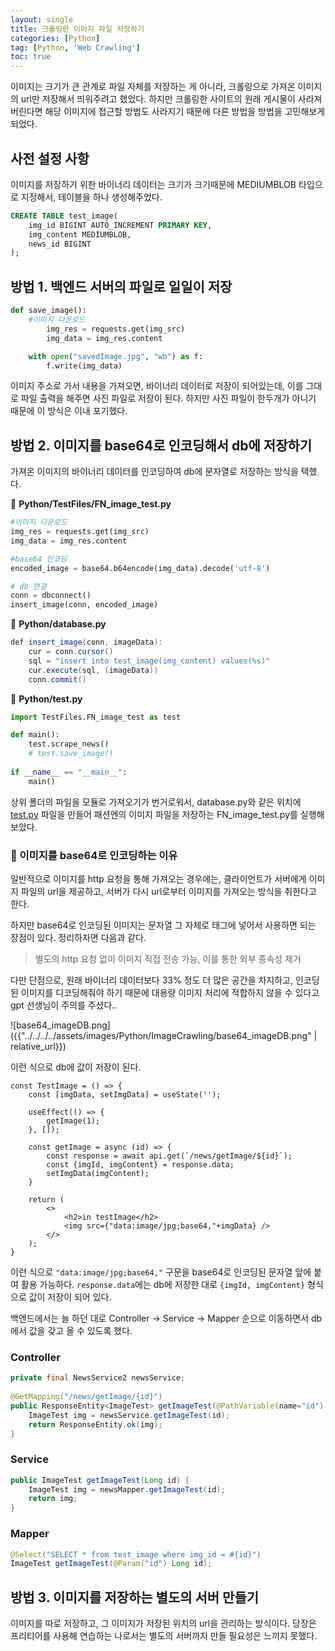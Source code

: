 ```yaml
---
layout: single
title: 크롤링한 이미지 파일 저장하기
categories: [Python]
tag: [Python, 'Web Crawling']
toc: true
---
```



이미지는 크기가 큰 관계로 파일 자체를 저장하는 게 아니라, 크롤링으로 가져온 이미지의 url만 저장해서 띄워주려고 했었다. 하지만 크롤링한 사이트의 원래 게시물이 사라져버린다면 해당 이미지에 접근할 방법도 사라지기 때문에 다른 방법을 방법을 고민해보게 되었다.

## 사전 설정 사항

이미지를 저장하기 위한 바이너리 데이터는 크기가 크기때문에 MEDIUMBLOB 타입으로 지정해서, 테이블을 하나 생성해주었다.

```sql
CREATE TABLE test_image(
	img_id BIGINT AUTO_INCREMENT PRIMARY KEY,
	img_content MEDIUMBLOB,
	news_id BIGINT
);
```

## 방법 1. 백엔드 서버의 파일로 일일이 저장

```python
def save_image():
    #이미지 다운로드
		img_res = requests.get(img_src)
		img_data = img_res.content

    with open("savedImage.jpg", "wb") as f:
        f.write(img_data)
```

이미지 주소로 가서 내용을 가져오면, 바이너리 데이터로 저장이 되어있는데, 이를 그대로 파일 출력을 해주면 사진 파일로 저장이 된다. 하지만 사진 파일이 한두개가 아니기 때문에 이 방식은 이내 포기했다.

## 방법 2. 이미지를 base64로 인코딩해서 db에 저장하기

가져온 이미지의 바이너리 데이터를 인코딩하여 db에 문자열로 저장하는 방식을 택했다.

📄 **Python/TestFiles/FN_image_test.py**

```python
#이미지 다운로드
img_res = requests.get(img_src)
img_data = img_res.content

#base64 인코딩
encoded_image = base64.b64encode(img_data).decode('utf-8')

# db 연결
conn = dbconnect()
insert_image(conn, encoded_image)
```

📄 **Python/database.py**

```java
def insert_image(conn, imageData):
	cur = conn.cursor()
	sql = "insert into test_image(img_content) values(%s)"
	cur.execute(sql, (imageData))
	conn.commit()
```

📄 **Python/test.py**

```python
import TestFiles.FN_image_test as test

def main():
    test.scrape_news()
    # test.save_image()
    
if __name__ == "__main__":
    main()
```

상위 폴더의 파일을 모듈로 가져오기가 번거로워서, database.py와 같은 위치에 [test.py](http://test.py) 파일을 만들어 패션엔의 이미지 파일을 저장하는 FN_image_test.py를 실행해보았다.

### 📘 이미지를 base64로 인코딩하는 이유

 일반적으로 이미지를 http 요청을 통해 가져오는 경우에는, 클라이언트가 서버에게 이미지 파일의 url을 제공하고, 서버가 다시 url로부터 이미지를 가져오는 방식을 취한다고 한다. 

하지만 base64로 인코딩된 이미지는 문자열 그 자체로 태그에 넣어서 사용하면 되는 장점이 있다. 정리하자면 다음과 같다.

> 별도의 http 요청 없이 이미지 직접 전송 가능, 이를 통한 외부 종속성 제거
> 

다만 단점으로, 원래 바이너리 데이터보다 33% 정도 더 많은 공간을 차지하고, 인코딩된 이미지를 디코딩해줘야 하기 때문에 대용량 이미지 처리에 적합하지 않을 수 있다고 gpt 선생님이 주의를 주셨다..

![base64_imageDB.png]({{"../../../../assets/images/Python/ImageCrawling/base64_imageDB.png" | relative_url}})

이런 식으로 db에 값이 저장이 된다.

```
const TestImage = () => {
    const [imgData, setImgData] = useState('');

    useEffect(() => {
        getImage(1);
    }, []);

    const getImage = async (id) => {
        const response = await api.get(`/news/getImage/${id}`);
        const {imgId, imgContent} = response.data;
        setImgData(imgContent);
    }

    return (
        <>
            <h2>in testImage</h2>
            <img src={"data:image/jpg;base64,"+imgData} />
        </>
    );
}
```

이런 식으로 `"data:image/jpg;base64,"` 구문을 base64로 인코딩된 문자열 앞에 붙여 활용 가능하다. `response.data`에는 db에 저장한 대로 `{imgId, imgContent}` 형식으로 값이 저장이 되어 있다.

백엔드에서는 늘 하던 대로 Controller → Service → Mapper 순으로 이동하면서 db에서 값을 갖고 올 수 있도록 했다.

### Controller

```java
private final NewsService2 newsService;
    
@GetMapping("/news/getImage/{id}")
public ResponseEntity<ImageTest> getImageTest(@PathVariable(name="id") Long id){
	ImageTest img = newsService.getImageTest(id);
	return ResponseEntity.ok(img);
}
```

### Service

```java
public ImageTest getImageTest(Long id) {
	ImageTest img = newsMapper.getImageTest(id);
	return img;
}
```

### Mapper

```java
@Select("SELECT * from test_image where img_id = #{id}")
ImageTest getImageTest(@Param("id") Long id);

```

## 방법 3. 이미지를 저장하는 별도의 서버 만들기

이미지를 따로 저장하고, 그 이미지가 저장된 위치의 url을 관리하는 방식이다. 당장은 프리티어를 사용해 연습하는 나로서는 별도의 서버까지 만들 필요성은 느끼지 못했다.